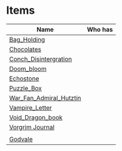 # Items

| Name                                                            | Who has |
| --------------------------------------------------------------- | ------- |
| [Bag_Holding](Bag_Holding.md)                         |         |
| [Chocolates](../things/Chocolates.md)                           |         |
| [Conch_Disintergration](../things/Conch_Disintergration.md)     |         |
| [Doom_bloom](../things/Doom_bloom.md)                           |         |
| [Echostone](../things/Echostone.md)                             |         |
| [Puzzle_Box](../things/Puzzle_Box.md)                           |         |
| [War_Fan_Admiral_Hutztin](../things/War_Fan_Admiral_Hutztin.md) |         |
| [Vampire_Letter](../things/Vampire_Letter.md)                   |         |
| [Void_Dragon_book](../things/Void_Dragon_book.md)               |         |
| [Vorgrim Journal](../Attachments/Vorgrim_Journal.pdf)           |         |
|                                                                 |         |
|       [Godvale](../things/Godvale.md)                                                          |         |

